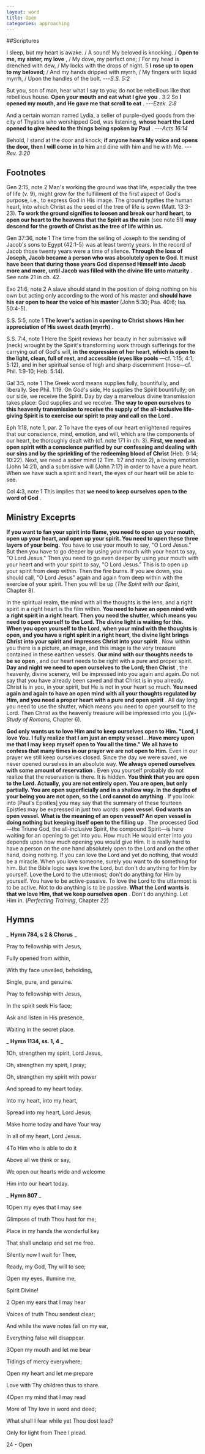 ```yaml
---
layout: word
title: Open
categories: approaching
---
```


##Scriptures

I sleep, but my heart is awake. / A sound! My beloved is knocking. / **Open to me, my sister, my love** , / My dove, my perfect one; / For my head is drenched with dew, / My locks with the drops of night. 5 **I rose up to open to my beloved;** / And my hands dripped with myrrh, / My fingers with liquid myrrh, / Upon the handles of the bolt.
---_S.S. 5:2_

But you, son of man, hear what I say to you; do not be rebellious like that rebellious house. **Open your mouth and eat what I give you** . 3:2 So **I opened my mouth, and He gave me that scroll to eat** .
---_Ezek. 2:8_

And a certain woman named Lydia, a seller of purple-dyed goods from the city of Thyatira who worshipped God, was listening, **whose heart the Lord opened to give heed to the things being spoken by Paul** .
---_Acts 16:14_

Behold, I stand at the door and knock; **if anyone hears My voice and opens the door, then I will come in to him** and dine with him and he with Me.
---_Rev. 3:20_

## Footnotes

Gen 2:15, note 2 Man's working the ground was that life, especially the tree of life (v. 9), might grow for the fulfillment of the first aspect of God's purpose, i.e., to express God in His image. The ground typifies the human heart, into which Christ as the seed of the tree of life is sown (Matt. 13:3-23). **To work the ground signifies to loosen and break our hard heart, to open our heart to the heavens that the Spirit as the rain** (see note 51) **may descend for the growth of Christ as the tree of life within us.**

Gen 37:36, note 1 The time from the selling of Joseph to the sending of Jacob's sons to Egypt (42:1-5) was at least twenty years. In the record of Jacob those twenty years were a time of silence. **Through the loss of Joseph, Jacob became a person who was absolutely open to God. It must have been that during those years God dispensed Himself into Jacob more and more, until Jacob was filled with the divine life unto maturity** . See note 21 in ch. 42.

Exo 21:6, note 2 A slave should stand in the position of doing nothing on his own but acting only according to the word of his master and **should have his ear open to hear the voice of his master** (John 5:30; Psa. 40:6; Isa. 50:4-5).

S.S. 5:5, note 1 **The lover's action in opening to Christ shows Him her appreciation of His sweet death (myrrh)** .

S.S. 7:4, note 1 Here the Spirit reviews her beauty in her submissive will (neck) wrought by the Spirit's transforming work through sufferings for the carrying out of God's will, **in the expression of her heart, which is open to the light, clean, full of rest, and accessible (eyes like pools** —cf. 1:15; 4:1; 5:12), and in her spiritual sense of high and sharp discernment (nose—cf. Phil. 1:9-10; Heb. 5:14).

Gal 3:5, note 1 The Greek word means supplies fully, bountifully, and liberally. See Phil. 1:19. On God's side, He supplies the Spirit bountifully; on our side, we receive the Spirit. Day by day a marvelous divine transmission takes place: God supplies and we receive. **The way to open ourselves to this heavenly transmission to receive the supply of the all-inclusive life-giving Spirit is to exercise our spirit to pray and call on the Lord** .

Eph 1:18, note 1, par. 2 To have the eyes of our heart enlightened requires that our conscience, mind, emotion, and will, which are the components of our heart, be thoroughly dealt with (cf. note 171 in ch. 3). **First, we need an open spirit with a conscience purified by our confessing and dealing with our sins and by the sprinkling of the redeeming blood of Christ** (Heb. 9:14; 10:22). Next, we need a sober mind (2 Tim. 1:7 and note 2), a loving emotion (John 14:21), and a submissive will (John 7:17) in order to have a pure heart. When we have such a spirit and heart, the eyes of our heart will be able to see.

Col 4:3, note 1 This implies that **we need to keep ourselves open to the word of God** .

## Ministry Exceprts

**If you want to fan your spirit into flame, you need to open up your mouth, open up your heart, and open up your spirit. You need to open these three layers of your being.** You have to use your mouth to say, "O Lord Jesus." But then you have to go deeper by using your mouth with your heart to say, "O Lord Jesus." Then you need to go even deeper by using your mouth with your heart and with your spirit to say, "O Lord Jesus." This is to open up your spirit from deep within. Then the fire burns. If you are down, you should call, "O Lord Jesus" again and again from deep within with the exercise of your spirit. Then you will be up (_The Spirit with our Spirit_, Chapter 8).

In the spiritual realm, the mind with all the thoughts is the lens, and a right spirit in a right heart is the film within. **You need to have an open mind with a right spirit in a right heart. Then you need the shutter, which means you need to open yourself to the Lord. The divine light is waiting for this. When you open yourself to the Lord, when your mind with the thoughts is open, and you have a right spirit in a right heart, the divine light brings Christ into your spirit and impresses Christ into your spirit** . Now within you there is a picture, an image, and this image is the very treasure contained in these earthen vessels. **Our mind with our thoughts needs to be so open** , and our heart needs to be right with a pure and proper spirit. **Day and night we need to open ourselves to the Lord; then Christ** , the heavenly, divine scenery, will be impressed into you again and again. Do not say that you have already been saved and that Christ is in you already. Christ is in you, in your spirit, but He is not in your heart so much. **You need again and again to have an open mind with all your thoughts regulated by Him, and you need a proper heart with a pure and open spirit** . All day long you need to use the shutter, which means you need to open yourself to the Lord. Then Christ as the heavenly treasure will be impressed into you (_Life-Study of Romans,_ Chapter 6).

**God only wants us to love Him and to keep ourselves open to Him. "Lord, I love You. I fully realize that I am just an empty vessel…Have mercy upon me that I may keep myself open to You all the time." We all have to confess that many times in our prayer we are not open to Him.** Even in our prayer we still keep ourselves closed. Since the day we were saved, we never opened ourselves in an absolute way. **We always opened ourselves with some amount of reservation** . Even you yourself probably do not realize that the reservation is there. It is hidden. **You think that you are open to the Lord. Actually, you are not entirely open. You are open, but only partially. You are open superficially and in a shallow way. In the depths of your being you are not open, so the Lord cannot do anything** . If you look into [Paul's Epistles] you may say that the summary of these fourteen Epistles may be expressed in just two words: **open vessel. God wants an open vessel. What is the meaning of an open vessel? An open vessel is doing nothing but keeping itself open to the filling up** . The processed God—the Triune God, the all-inclusive Spirit, the compound Spirit—is here waiting for an opening to get into you. How much He would enter into you depends upon how much opening you would give Him. It is really hard to have a person on the one hand absolutely open to the Lord and on the other hand, doing nothing. If you can love the Lord and yet do nothing, that would be a miracle. When you love someone, surely you want to do something for him. But the Bible logic says love the Lord, but don't do anything for Him by yourself. Love the Lord to the uttermost; don't do anything for Him by yourself. You have to be active-passive. To love the Lord to the uttermost is to be active. Not to do anything is to be passive. **What the Lord wants is that we love Him, that we keep ourselves open** . Don't do anything. Let Him in. (_Perfecting Training_, Chapter 22)

## Hymns

_ **Hymn 784, s 2 & Chorus** _

Pray to fellowship with Jesus,

Fully opened from within,

With thy face unveiled, beholding,

Single, pure, and genuine.

Pray to fellowship with Jesus,

In the spirit seek His face;

Ask and listen in His presence,

Waiting in the secret place.

_ **Hymn 1134, ss. 1, 4** _

1Oh, strengthen my spirit, Lord Jesus,

Oh, strengthen my spirit, I pray;

Oh, strengthen my spirit with power

And spread to my heart today.

Into my heart, into my heart,

Spread into my heart, Lord Jesus;

Make home today and have Your way

In all of my heart, Lord Jesus.

4To Him who is able to do it

Above all we think or say,

We open our hearts wide and welcome

Him into our heart today.

_ **Hymn 807** _

1Open my eyes that I may see

Glimpses of truth Thou hast for me;

Place in my hands the wonderful key

That shall unclasp and set me free.

Silently now I wait for Thee,

Ready, my God, Thy will to see;

Open my eyes, illumine me,

Spirit Divine!

2 Open my ears that I may hear

Voices of truth Thou sendest clear;

And while the wave notes fall on my ear,

Everything false will disappear.

3Open my mouth and let me bear

Tidings of mercy everywhere;

Open my heart and let me prepare

Love with Thy children thus to share.

4Open my mind that I may read

More of Thy love in word and deed;

What shall I fear while yet Thou dost lead?

Only for light from Thee I plead.

24 - Open
